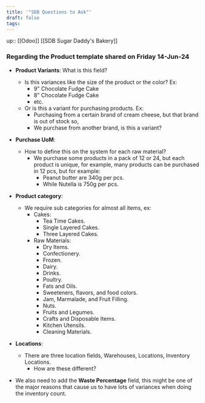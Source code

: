 ```yaml
---
title: '"SDB Questions to Ask"'
draft: false
tags:
---
```

up:: [[Odoo]] [[SDB Sugar Daddy's Bakery]]


### Regarding the Product template shared on Friday 14-Jun-24

- **Product Variants**: What is this field?
	- Is this variances like the size of the product or the color? Ex:
		- 9" Chocolate Fudge Cake
		- 8" Chocolate Fudge Cake
		- etc.
	- Or is this a variant for purchasing products. Ex:
		- Purchasing from a certain brand of cream cheese, but that brand is out of stock so,
		- We purchase from another brand, is this a variant?
- **Purchase UoM**:
	- How to define this on the system for each raw material?
		- We purchase some products in a pack of 12 or 24, but each product is unique, for example, many products can be purchased in 12 pcs, but for example:
			- Peanut butter are 340g per pcs.
			- While Nutella is 750g per pcs.
- **Product category**:
	- We require sub categories for almost all items, ex:
		- Cakes:
			- Tea Time Cakes.
			- Single Layered Cakes.
			- Three Layered Cakes.
		- Raw Materials:
			- Dry Items.
			- Confectionery.
			- Frozen.
			- Dairy.
			- Drinks.
			- Poultry.
			- Fats and Oils.
			- Sweeteners, flavors, and food colors.
			- Jam, Marmalade, and Fruit Filling.
			- Nuts.
			- Fruits and Legumes.
			- Crafts and Disposable Items.
			- Kitchen Utensils.
			- Cleaning Materials.
- **Locations**:
	- There are three location fields, Warehouses, Locations, Inventory Locations.
		- How are these different?


- We also need to add the **Waste Percentage** field, this might be one of the major reasons that cause us to have lots of variances when doing the inventory count.

